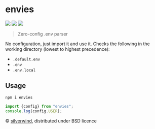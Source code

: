 # envies
[![](https://img.shields.io/npm/v/envies.svg?style=flat)](https://www.npmjs.org/package/envies) [![](https://img.shields.io/npm/dm/envies.svg)](https://www.npmjs.org/package/envies) [![](https://packagephobia.com/badge?p=envies)](https://packagephobia.com/result?p=envies)

> Zero-config .env parser

No configuration, just import it and use it. Checks the following in the working directory (lowest to highest precedence):

- `.default.env`
- `.env`
- `.env.local`

## Usage
```console
npm i envies
```
```js
import {config} from "envies";
console.log(config.USER);
```

© [silverwind](https://github.com/silverwind), distributed under BSD licence
